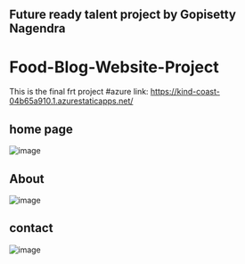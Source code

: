 ## Future ready talent project by Gopisetty Nagendra
# Food-Blog-Website-Project

This is the final frt project
#azure link: https://kind-coast-04b65a910.1.azurestaticapps.net/

## home page
![image](https://user-images.githubusercontent.com/84804087/170821329-914da988-ae8d-4cbd-b0a0-7a4237b37d08.png)

## About
![image](https://user-images.githubusercontent.com/84804087/170821453-299a5da0-6c20-4acb-a0eb-a6a8f1771b00.png)

## contact
![image](https://user-images.githubusercontent.com/84804087/170821493-fb923cf8-c8f0-4235-97ee-5987fd7e1389.png)


